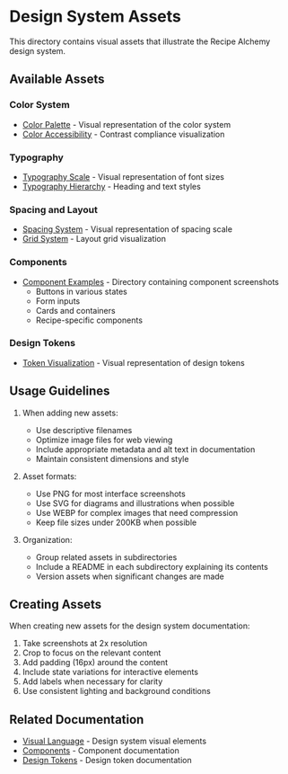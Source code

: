 
# Design System Assets

This directory contains visual assets that illustrate the Recipe Alchemy design system.

## Available Assets

### Color System
- [Color Palette](./color-palette.png) - Visual representation of the color system
- [Color Accessibility](./color-accessibility.png) - Contrast compliance visualization

### Typography
- [Typography Scale](./typography-scale.png) - Visual representation of font sizes
- [Typography Hierarchy](./typography-hierarchy.png) - Heading and text styles

### Spacing and Layout
- [Spacing System](./spacing-system.png) - Visual representation of spacing scale
- [Grid System](./grid-system.png) - Layout grid visualization

### Components
- [Component Examples](./component-examples/) - Directory containing component screenshots
  - Buttons in various states
  - Form inputs
  - Cards and containers
  - Recipe-specific components

### Design Tokens
- [Token Visualization](./token-visualization.png) - Visual representation of design tokens

## Usage Guidelines

1. When adding new assets:
   - Use descriptive filenames
   - Optimize image files for web viewing
   - Include appropriate metadata and alt text in documentation
   - Maintain consistent dimensions and style

2. Asset formats:
   - Use PNG for most interface screenshots
   - Use SVG for diagrams and illustrations when possible
   - Use WEBP for complex images that need compression
   - Keep file sizes under 200KB when possible

3. Organization:
   - Group related assets in subdirectories
   - Include a README in each subdirectory explaining its contents
   - Version assets when significant changes are made

## Creating Assets

When creating new assets for the design system documentation:

1. Take screenshots at 2x resolution
2. Crop to focus on the relevant content
3. Add padding (16px) around the content
4. Include state variations for interactive elements
5. Add labels when necessary for clarity
6. Use consistent lighting and background conditions

## Related Documentation

- [Visual Language](../visual-language.md) - Design system visual elements
- [Components](../components.md) - Component documentation
- [Design Tokens](../tokens.md) - Design token documentation
